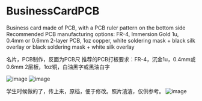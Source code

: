 # BusinessCardPCB
Business card made of PCB, with a PCB ruler pattern on the bottom side
Recommended PCB manufacturing options: FR-4, Immersion Gold 1u, 0.4mm or 0.6mm 2-layer PCB, 1oz copper, white soldering mask + black silk overlay or black soldering mask + white silk overlay


名片，PCB制作，反面为PCB尺
推荐的PCB打板要求：FR-4，沉金1u，0.4mm或0.6mm 2层板，1oz铜，白油黑字或黑油白字

![image](https://user-images.githubusercontent.com/6219206/114874116-9460fb00-9e2e-11eb-8cc3-677cf3cab757.png)
![image](https://user-images.githubusercontent.com/6219206/114874177-a5117100-9e2e-11eb-97ec-9719af40c68c.png)


学生时候做的了，传上来，原档，便于修改。照片渣渣，仅供参考。
![image](https://user-images.githubusercontent.com/6219206/114877348-c6279100-9e31-11eb-9231-43c6f81c96c3.png)

